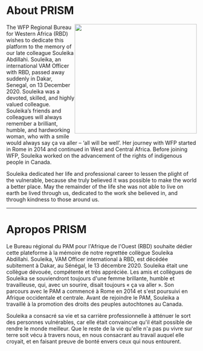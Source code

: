 <a name="english"></a>

# About PRISM

<img style="float: right;" src="data/rbd/souleika.jpg" width="323" height="290">

The WFP Regional Bureau for Western Africa (RBD) wishes to dedicate this platform to the memory of our late colleague Souleika Abdillahi. Souleika, an international VAM Officer with RBD, passed away suddenly in Dakar, Senegal, on 13 December 2020. Souleika was a devoted, skilled, and highly valued colleague. Souleika’s friends and colleagues will always remember a brilliant, humble, and hardworking woman, who with a smile would always say ça va aller – ‘all will be well’. Her journey with WFP started in Rome in 2014 and continued in West and Central Africa. Before joining WFP, Souleika worked on the advancement of the rights of indigenous people in Canada.

Souleika dedicated her life and professional career to lessen the plight of the vulnerable, because she truly believed it was possible to make the world a better place. May the remainder of the life she was not able to live on earth be lived through us, dedicated to the work she believed in, and through kindness to those around us.



------

<a name="french"></a>

# Apropos PRISM

Le Bureau régional du PAM pour l'Afrique de l'Ouest (RBD) souhaite dédier cette plateforme à la mémoire de notre regrettée collègue Souleika Abdillahi. Souleika, VAM Officer international à RBD, est décédée subitement à Dakar, au Sénégal, le 13 décembre 2020. Souleika était une collègue dévouée, compétente et très appréciée. Les amis et collègues de Souleika se souviendront toujours d'une femme brillante, humble et travailleuse, qui, avec un sourire, disait toujours « ça va aller ». Son parcours avec le PAM a commencé à Rome en 2014 et s'est poursuivi en Afrique occidentale et centrale. Avant de rejoindre le PAM, Souleika a travaillé à la promotion des droits des peuples autochtones au Canada.

Souleika a consacré sa vie et sa carrière professionnelle à atténuer le sort des personnes vulnérables, car elle était convaincue qu'il était possible de rendre le monde meilleur. Que le reste de la vie qu'elle n'a pas pu vivre sur terre soit vécu à travers nous, en nous consacrant au travail auquel elle croyait, et en faisant preuve de bonté envers ceux qui nous entourent.


